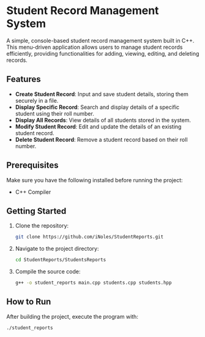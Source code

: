 # Student Record Management System

A simple, console-based student record management system built in C++. This menu-driven application allows users to manage student records efficiently, providing functionalities for adding, viewing, editing, and deleting records.

## Features
- **Create Student Record**: Input and save student details, storing them securely in a file.
- **Display Specific Record**: Search and display details of a specific student using their roll number.
- **Display All Records**: View details of all students stored in the system.
- **Modify Student Record**: Edit and update the details of an existing student record.
- **Delete Student Record**: Remove a student record based on their roll number.

## Prerequisites

Make sure you have the following installed before running the project:

- C++ Compiler

## Getting Started

1. Clone the repository:
   ```bash
   git clone https://github.com/iNoles/StudentReports.git
   ```
2. Navigate to the project directory:
   ```bash
   cd StudentReports/StudentsReports
   ```
3. Compile the source code:
   ```bash
   g++ -o student_reports main.cpp students.cpp students.hpp
   ```
## How to Run
After building the project, execute the program with:
```bash
./student_reports
```
